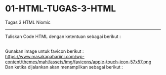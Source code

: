 # 01-HTML-TUGAS-3-HTML
Tugas 3 HTML Niomic
<hr>
Tuliskan Code HTML dengan ketentuan sebagai berikut : <br><br>

Gunakan image untuk favicon berikut : https://www.masakapahariini.com/wp-content/themes/mahi/assets/img/favicons/apple-touch-icon-57x57.png <br> 
Dan ketika dijalankan akan menampilkan sebagai berikut :
